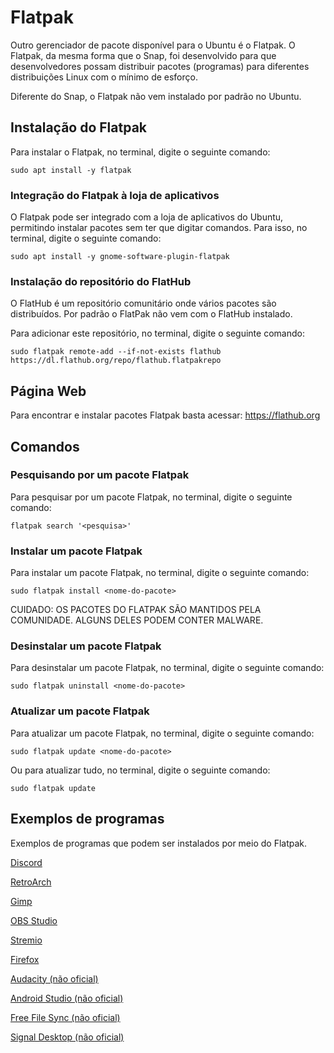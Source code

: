 # Flatpak

Outro gerenciador de pacote disponível para o Ubuntu é o Flatpak. O Flatpak, da mesma forma que o Snap, foi desenvolvido para que desenvolvedores possam distribuir pacotes (programas) para diferentes distribuições Linux com o mínimo de esforço.

Diferente do Snap, o Flatpak não vem instalado por padrão no Ubuntu.

## Instalação do Flatpak

Para instalar o Flatpak, no terminal, digite o seguinte comando:

```
sudo apt install -y flatpak
```

### Integração do Flatpak à loja de aplicativos

O Flatpak pode ser integrado com a loja de aplicativos do Ubuntu, permitindo instalar pacotes sem ter que digitar comandos. Para isso, no terminal, digite o seguinte comando:

```
sudo apt install -y gnome-software-plugin-flatpak
```

### Instalação do repositório do FlatHub

O FlatHub é um repositório comunitário onde vários pacotes são distribuídos. Por padrão o FlatPak não vem com o FlatHub instalado. 

Para adicionar este repositório, no terminal, digite o seguinte comando:

```
sudo flatpak remote-add --if-not-exists flathub https://dl.flathub.org/repo/flathub.flatpakrepo
```

## Página Web

Para encontrar e instalar pacotes Flatpak basta acessar: https://flathub.org

## Comandos

### Pesquisando por um pacote Flatpak

Para pesquisar por um pacote Flatpak, no terminal, digite o seguinte comando:

```
flatpak search '<pesquisa>'
```

### Instalar um pacote Flatpak

Para instalar um pacote Flatpak, no terminal, digite o seguinte comando:

```
sudo flatpak install <nome-do-pacote>
```

CUIDADO: OS PACOTES DO FLATPAK SÃO MANTIDOS PELA COMUNIDADE. ALGUNS DELES PODEM CONTER MALWARE.

### Desinstalar um pacote Flatpak

Para desinstalar um pacote Flatpak, no terminal, digite o seguinte comando:

```
sudo flatpak uninstall <nome-do-pacote>
```

### Atualizar um pacote Flatpak

Para atualizar um pacote Flatpak, no terminal, digite o seguinte comando:

```
sudo flatpak update <nome-do-pacote>
```

Ou para atualizar tudo, no terminal, digite o seguinte comando:

```
sudo flatpak update
```

## Exemplos de programas

Exemplos de programas que podem ser instalados por meio do Flatpak.

[Discord](https://flathub.org/apps/com.discordapp.Discord)

[RetroArch](https://flathub.org/apps/org.libretro.RetroArch)

[Gimp](https://flathub.org/apps/org.gimp.GIMP)

[OBS Studio](https://flathub.org/apps/com.obsproject.Studio)

[Stremio](https://flathub.org/apps/com.stremio.Stremio)

[Firefox](https://flathub.org/apps/org.mozilla.firefox)

[Audacity (não oficial)](https://flathub.org/apps/org.audacityteam.Audacity)

[Android Studio (não oficial)](https://flathub.org/apps/com.google.AndroidStudio)

[Free File Sync (não oficial)](https://flathub.org/apps/org.freefilesync.FreeFileSync)

[Signal Desktop (não oficial)](https://flathub.org/apps/org.signal.Signal)
